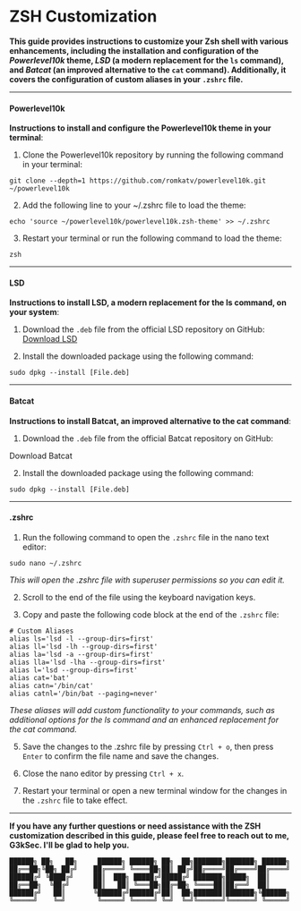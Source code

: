 # ZSH Customization

**This guide provides instructions to customize your Zsh shell with various enhancements, including the installation and configuration of the *Powerlevel10k* theme, *LSD* (a modern replacement for the `ls` command), and *Batcat* (an improved alternative to the `cat` command). Additionally, it covers the configuration of custom aliases in your `.zshrc` file.**

---

#### Powerlevel10k

**Instructions to install and configure the Powerlevel10k theme in your terminal**:

1. Clone the Powerlevel10k repository by running the following command in your terminal:
```shell
git clone --depth=1 https://github.com/romkatv/powerlevel10k.git ~/powerlevel10k
```
2. Add the following line to your ~/.zshrc file to load the theme:
```shell
echo 'source ~/powerlevel10k/powerlevel10k.zsh-theme' >> ~/.zshrc
```
3. Restart your terminal or run the following command to load the theme:
```shell
zsh
```

---

#### LSD
**Instructions to install LSD, a modern replacement for the ls command, on your system**:

1. Download the `.deb` file from the official LSD repository on GitHub: [Download LSD](https://github.com/lsd-rs/lsd/releases)

2. Install the downloaded package using the following command: 
```shell
sudo dpkg --install [File.deb]
```

---

#### Batcat

**Instructions to install Batcat, an improved alternative to the cat command**:

1. Download the `.deb` file from the official Batcat repository on GitHub:

Download Batcat

2. Install the downloaded package using the following command:

```shell
sudo dpkg --install [File.deb]
```

---

#### .zshrc

1. Run the following command to open the `.zshrc` file in the nano text editor:
```shell
sudo nano ~/.zshrc
```
*This will open the .zshrc file with superuser permissions so you can edit it.*

2. Scroll to the end of the file using the keyboard navigation keys.

3. Copy and paste the following code block at the end of the `.zshrc` file:
```shell
# Custom Aliases
alias ls='lsd -l --group-dirs=first'
alias ll='lsd -lh --group-dirs=first'
alias la='lsd -a --group-dirs=first'
alias lla='lsd -lha --group-dirs=first'
alias l='lsd --group-dirs=first'
alias cat='bat'
alias catn='/bin/cat'
alias catnl='/bin/bat --paging=never'
```
*These aliases will add custom functionality to your commands, such as additional options for the ls command and an enhanced replacement for the cat command.*

5. Save the changes to the .zshrc file by pressing `Ctrl + o`, then press `Enter` to confirm the file name and save the changes.

6. Close the nano editor by pressing `Ctrl + x`.

7. Restart your terminal or open a new terminal window for the changes in the `.zshrc` file to take effect.

---

**If you have any further questions or need assistance with the ZSH customization described in this guide, please feel free to reach out to me, G3kSec. I'll be glad to help you.**

```
██████╗ ██╗   ██╗     ██████╗ ██████╗ ██╗  ██╗███████╗███████╗ ██████╗
██╔══██╗╚██╗ ██╔╝    ██╔════╝ ╚════██╗██║ ██╔╝██╔════╝██╔════╝██╔════╝
██████╔╝ ╚████╔╝     ██║  ███╗ █████╔╝█████╔╝ ███████╗█████╗  ██║     
██╔══██╗  ╚██╔╝      ██║   ██║ ╚═══██╗██╔═██╗ ╚════██║██╔══╝  ██║     
██████╔╝   ██║       ╚██████╔╝██████╔╝██║  ██╗███████║███████╗╚██████╗
╚═════╝    ╚═╝        ╚═════╝ ╚═════╝ ╚═╝  ╚═╝╚══════╝╚══════╝ ╚═════╝
```
